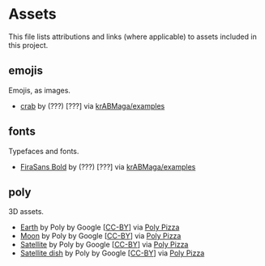 # Assets
This file lists attributions and links (where applicable) to assets included in
this project.

## emojis
Emojis, as images.

- [crab](emojis/crab.png) by (???) [???] via [krABMaga/examples](https://github.com/krABMaga/examples/blob/main/template/assets/emojis/crab.png)

## fonts
Typefaces and fonts.

- [FiraSans Bold](fonts/FiraSans-Bold.ttf) by (???) [???] via [krABMaga/examples](https://github.com/krABMaga/examples/blob/main/template/assets/fonts/FiraSans-Bold.ttf)

## poly
3D assets.

- [Earth](poly/Earth.glb) by Poly by Google
  [[CC-BY](https://creativecommons.org/licenses/by/3.0/)] via
  [Poly Pizza](https://poly.pizza/m/88CP80Kgb-u)
- [Moon](poly/Moon.glb) by Poly by Google
  [[CC-BY](https://creativecommons.org/licenses/by/3.0/)] via
  [Poly Pizza](https://poly.pizza/m/9OPocAqXM0u)
- [Satellite](poly/Satellite.glb) by Poly by Google
  [[CC-BY](https://creativecommons.org/licenses/by/3.0/)] via
  [Poly Pizza](https://poly.pizza/m/fmYHY1leH_P)
- [Satellite dish](poly/Satellite-dish.glb) by Poly by Google
  [[CC-BY](https://creativecommons.org/licenses/by/3.0/)] via
  [Poly Pizza](https://poly.pizza/m/5iVbfDhRnN7)
